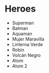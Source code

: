 # Heroes

* Superman
* Batman
* Aquaman
* Mujer Maravilla
* Linterna Verde
* Robin
* Volcán Negro
* Atom
* Atom 2
